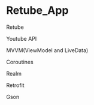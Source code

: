 # Retube_App
Retube  

Youtube API  

MVVM(ViewModel and LiveData)  

Coroutines  

Realm  

Retrofit 

Gson  


  

